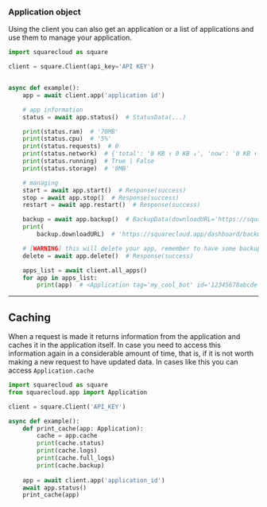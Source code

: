 ### Application object

Using the client you can also get an application or a list of applications and
use them to manage your application.

````python
import squarecloud as square

client = square.Client(api_key='API KEY')


async def example():
    app = await client.app('application id')

    # app information
    status = await app.status()  # StatusData(...)

    print(status.ram)  # '70MB'
    print(status.cpu)  # '5%'
    print(status.requests)  # 0
    print(status.network)  # {'total': '0 KB ↑ 0 KB ↓', 'now': '0 KB ↑ 0 KB ↓'}
    print(status.running)  # True | False
    print(status.storage)  # '0MB'

    # managing
    start = await app.start()  # Response(success)
    stop = await app.stop()  # Response(success)
    restart = await app.restart()  # Response(success)

    backup = await app.backup()  # BackupData(downloadURL='https://squarecloud.app/dashboard/backup/123.zip')
    print(
        backup.downloadURL)  # 'https://squarecloud.app/dashboard/backup/123.zip'

    # [WARNING] this will delete your app, remember to have some backup saved
    delete = await app.delete()  # Response(success)

    apps_list = await client.all_apps()
    for app in apps_list:
        print(app)  # <Application tag='my_cool_bot' id='12345678abcde'>
````

___

## Caching

When a request is made it returns information from the application and caches
it in the application itself. In case you need to access this information again
in a considerable amount of time, that is, if it is not worth making a new
request to have updated data. In cases like this you can
access `Application.cache`
```python
import squarecloud as square
from squarecloud.app import Application

client = square.Client('API_KEY')

async def example():
    def print_cache(app: Application):
        cache = app.cache
        print(cache.status)
        print(cache.logs)
        print(cache.full_logs)
        print(cache.backup)
    
    app = await client.app('application_id')
    await app.status()
    print_cache(app)
```